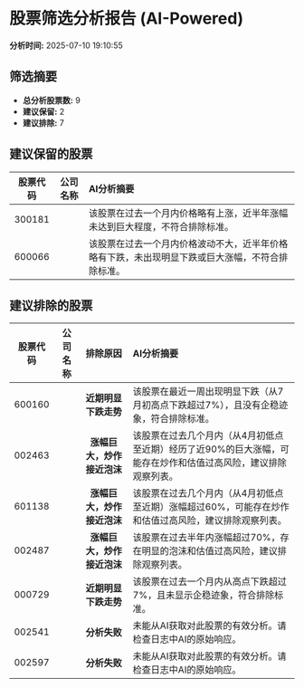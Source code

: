 # 股票筛选分析报告 (AI-Powered)

**分析时间:** 2025-07-10 19:10:55

## 筛选摘要

- **总分析股票数:** 9
- **建议保留:** 2
- **建议排除:** 7

## 建议保留的股票

| 股票代码 | 公司名称 | AI分析摘要 |
|:---:|:---:|:---|
| 300181 |  | 该股票在过去一个月内价格略有上涨，近半年涨幅未达到巨大程度，不符合排除标准。 |
| 600066 |  | 该股票在过去一个月内价格波动不大，近半年价格略有下跌，未出现明显下跌或巨大涨幅，不符合排除标准。 |

## 建议排除的股票

| 股票代码 | 公司名称 | 排除原因 | AI分析摘要 |
|:---:|:---:|:---:|:---|
| 600160 |  | **近期明显下跌走势** | 该股票在最近一周出现明显下跌（从7月初高点下跌超过7%），且没有企稳迹象，符合排除标准。 |
| 002463 |  | **涨幅巨大，炒作接近泡沫** | 该股票在过去几个月内（从4月初低点至近期）经历了近90%的巨大涨幅，可能存在炒作和估值过高风险，建议排除观察列表。 |
| 601138 |  | **涨幅巨大，炒作接近泡沫** | 该股票在过去几个月内（从4月初低点至近期）涨幅超过60%，可能存在炒作和估值过高风险，建议排除观察列表。 |
| 002487 |  | **涨幅巨大，炒作接近泡沫** | 该股票在过去半年内涨幅超过70%，存在明显的泡沫和估值过高风险，建议排除观察列表。 |
| 000729 |  | **近期明显下跌走势** | 该股票在过去一个月内从高点下跌超过7%，且未显示企稳迹象，符合排除标准。 |
| 002541 |  | **分析失败** | 未能从AI获取对此股票的有效分析。请检查日志中AI的原始响应。 |
| 002597 |  | **分析失败** | 未能从AI获取对此股票的有效分析。请检查日志中AI的原始响应。 |
